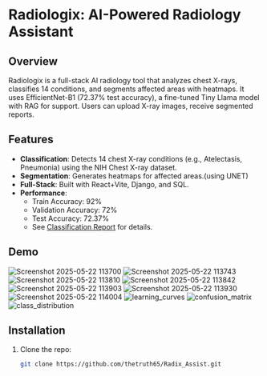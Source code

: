 # Radiologix: AI-Powered Radiology Assistant

## Overview
Radiologix is a full-stack AI radiology tool that analyzes chest X-rays, classifies 14 conditions, and segments affected areas with heatmaps. It uses EfficientNet-B1 (72.37% test accuracy), a fine-tuned Tiny Llama model with RAG for support. Users can upload X-ray images, receive segmented reports.

## Features
- **Classification**: Detects 14 chest X-ray conditions (e.g., Atelectasis, Pneumonia) using the NIH Chest X-ray dataset.
- **Segmentation**: Generates heatmaps for affected areas.(using UNET)
- **Full-Stack**: Built with React+Vite, Django, and SQL.
- **Performance**:
  - Train Accuracy: 92%
  - Validation Accuracy: 72%
  - Test Accuracy: 72.37%
  - See [Classification Report](#classification-report) for details.

## Demo
![Screenshot 2025-05-22 113700](https://github.com/user-attachments/assets/1d28e001-f08d-4725-b667-dde95bfb9f0a)
![Screenshot 2025-05-22 113743](https://github.com/user-attachments/assets/a13db53a-9f43-4d62-b574-e66b05e00d4f)
![Screenshot 2025-05-22 113810](https://github.com/user-attachments/assets/965d94a1-261d-4534-83e0-89c6f165aa80)
![Screenshot 2025-05-22 113842](https://github.com/user-attachments/assets/a7392354-b00e-426f-88c7-410864d78c17)
![Screenshot 2025-05-22 113903](https://github.com/user-attachments/assets/ed726855-357f-4a04-9165-9cee1e33717c)
![Screenshot 2025-05-22 113930](https://github.com/user-attachments/assets/f83ddb19-aead-4dff-a84b-89b6c83e4910)
![Screenshot 2025-05-22 114004](https://github.com/user-attachments/assets/b7f5f1c2-bcf8-40ed-84b9-d3746f8de9a5)
![learning_curves](https://github.com/user-attachments/assets/cd47aec5-9ffe-4810-8dce-fb8cc4f1348a)
![confusion_matrix](https://github.com/user-attachments/assets/c8481cb7-59d8-4e70-b021-50c37f1b2b31)
![class_distribution](https://github.com/user-attachments/assets/72c1efc3-efa4-48b2-ba49-8059590a89cd)


## Installation
1. Clone the repo:
   ```bash
   git clone https://github.com/thetruth65/Radix_Assist.git

